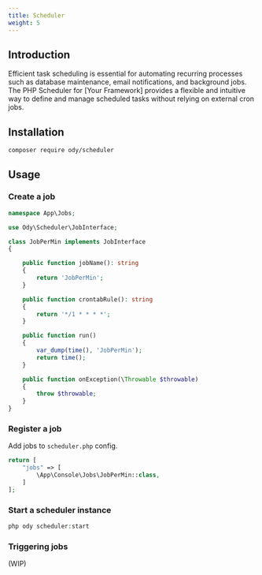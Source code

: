 ```yaml
---
title: Scheduler
weight: 5
---
```


## Introduction
Efficient task scheduling is essential for automating recurring processes such as database maintenance, email 
notifications, and background jobs. The PHP Scheduler for [Your Framework] provides a flexible and intuitive way to 
define and manage scheduled tasks without relying on external cron jobs.

## Installation
```shell
composer require ody/scheduler
```

## Usage

### Create a job
```php
namespace App\Jobs;

use Ody\Scheduler\JobInterface;

class JobPerMin implements JobInterface
{

    public function jobName(): string
    {
        return 'JobPerMin';
    }

    public function crontabRule(): string
    {
        return '*/1 * * * *';
    }

    public function run()
    {
        var_dump(time(), 'JobPerMin');
        return time();
    }

    public function onException(\Throwable $throwable)
    {
        throw $throwable;
    }
}
```

### Register a job
Add jobs to `scheduler.php` config.
```php
return [
    "jobs" => [
        \App\Console\Jobs\JobPerMin::class,
    ]
];
```

### Start a scheduler instance
```php
php ody scheduler:start
```

### Triggering jobs
(WIP)
